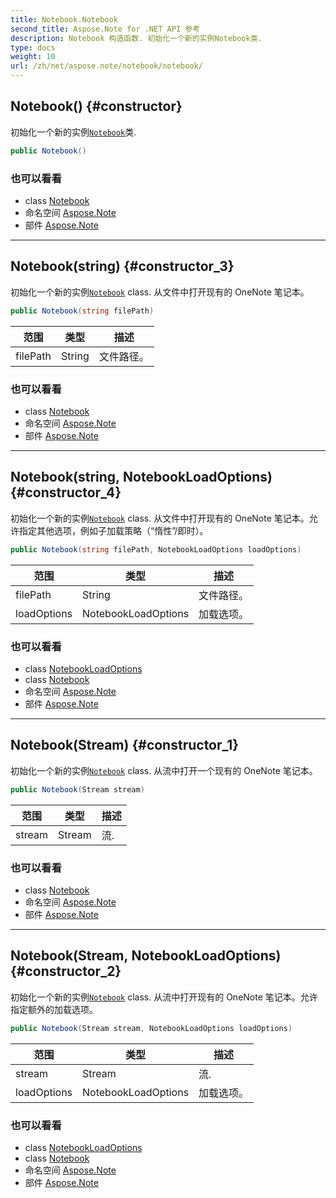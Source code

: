 ```yaml
---
title: Notebook.Notebook
second_title: Aspose.Note for .NET API 参考
description: Notebook 构造函数. 初始化一个新的实例Notebook类.
type: docs
weight: 10
url: /zh/net/aspose.note/notebook/notebook/
---
```

## Notebook() {#constructor}

初始化一个新的实例[`Notebook`](../)类.

```csharp
public Notebook()
```

### 也可以看看

* class [Notebook](../)
* 命名空间 [Aspose.Note](../../notebook/)
* 部件 [Aspose.Note](../../../)

---

## Notebook(string) {#constructor_3}

初始化一个新的实例[`Notebook`](../) class. 从文件中打开现有的 OneNote 笔记本。

```csharp
public Notebook(string filePath)
```

| 范围 | 类型 | 描述 |
| --- | --- | --- |
| filePath | String | 文件路径。 |

### 也可以看看

* class [Notebook](../)
* 命名空间 [Aspose.Note](../../notebook/)
* 部件 [Aspose.Note](../../../)

---

## Notebook(string, NotebookLoadOptions) {#constructor_4}

初始化一个新的实例[`Notebook`](../) class. 从文件中打开现有的 OneNote 笔记本。允许指定其他选项，例如子加载策略（“惰性”/即时）。

```csharp
public Notebook(string filePath, NotebookLoadOptions loadOptions)
```

| 范围 | 类型 | 描述 |
| --- | --- | --- |
| filePath | String | 文件路径。 |
| loadOptions | NotebookLoadOptions | 加载选项。 |

### 也可以看看

* class [NotebookLoadOptions](../../notebookloadoptions/)
* class [Notebook](../)
* 命名空间 [Aspose.Note](../../notebook/)
* 部件 [Aspose.Note](../../../)

---

## Notebook(Stream) {#constructor_1}

初始化一个新的实例[`Notebook`](../) class. 从流中打开一个现有的 OneNote 笔记本。

```csharp
public Notebook(Stream stream)
```

| 范围 | 类型 | 描述 |
| --- | --- | --- |
| stream | Stream | 流. |

### 也可以看看

* class [Notebook](../)
* 命名空间 [Aspose.Note](../../notebook/)
* 部件 [Aspose.Note](../../../)

---

## Notebook(Stream, NotebookLoadOptions) {#constructor_2}

初始化一个新的实例[`Notebook`](../) class. 从流中打开现有的 OneNote 笔记本。允许指定额外的加载选项。

```csharp
public Notebook(Stream stream, NotebookLoadOptions loadOptions)
```

| 范围 | 类型 | 描述 |
| --- | --- | --- |
| stream | Stream | 流. |
| loadOptions | NotebookLoadOptions | 加载选项。 |

### 也可以看看

* class [NotebookLoadOptions](../../notebookloadoptions/)
* class [Notebook](../)
* 命名空间 [Aspose.Note](../../notebook/)
* 部件 [Aspose.Note](../../../)



